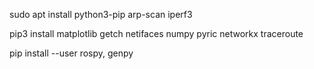 
sudo apt install python3-pip arp-scan iperf3

pip3 install matplotlib getch netifaces numpy pyric networkx traceroute 

pip install --user rospy, genpy
